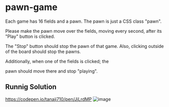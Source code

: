 # pawn-game

Each game has 16 fields and a pawn. The pawn is just a CSS class "pawn".

Please make the pawn move over the fields, moving every second, after its "Play" button is clicked.

The "Stop" button should stop the pawn of that game. Also, clicking outside of the board should stop the pawns.

Additionally, when one of the fields is clicked; the

pawn should move there and stop "playing".

## Runnig Solution
https://codepen.io/tanaji710/pen/JjLrdMP
![image](https://user-images.githubusercontent.com/17041608/181063121-9fc9abf1-a24d-4ec6-8203-14c6dce2b3fe.png)
